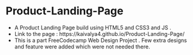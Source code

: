 # Product-Landing-Page

<p>
<ul>
  <li>A Product Landing Page build using HTML5 and CSS3 and JS .</li>
  <li>Link to the page : https://kaivalya4.github.io/Product-Landing-Page/ </li>
  <li>This is a part FreeCodecamp Web Design Project . Few extra designs and feature were added which were not needed there.</li>
</ul>
</p>
